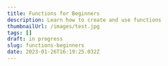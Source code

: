 ```yaml
---
title: Functions for Beginners
description: Learn how to create and use functions
thumbnailUrl: /images/test.jpg
tags: []
draft: in progress
slug: functions-beginners
date: 2023-01-26T16:19:25.032Z
---
```

